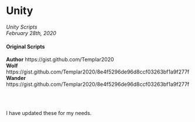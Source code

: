 # Unity
<em>Unity Scripts</em><br>
<em>February 28th, 2020</em>


<h4>Original Scripts</h4>
<strong>Author</strong> https://gist.github.com/Templar2020<br>
<strong>Wolf</strong> https://gist.github.com/Templar2020/8e4f5296de96d8ccf03263bf1a9f277f<br>
<strong>Wander</strong> https://gist.github.com/Templar2020/8e4f5296de96d8ccf03263bf1a9f277f<br>


<br><br>

I have updated these for my needs.
